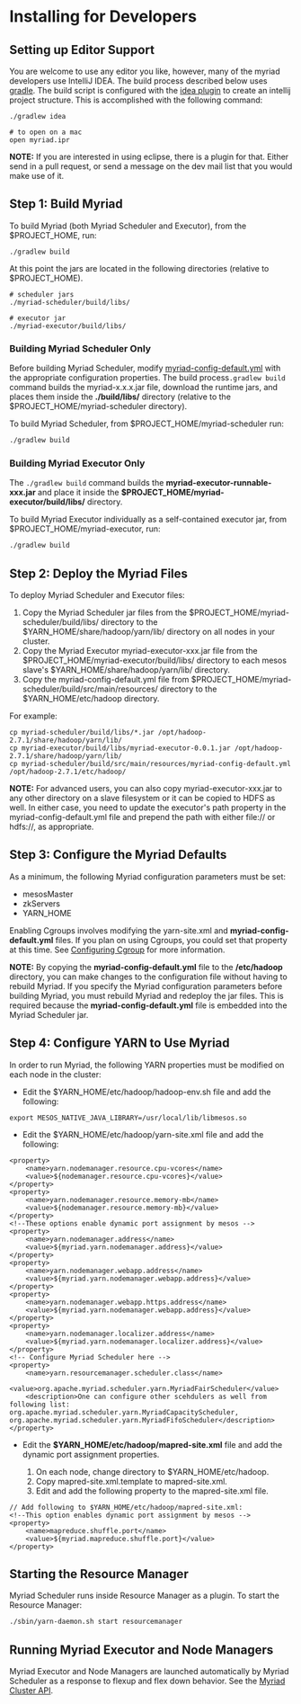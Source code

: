 # Installing for Developers

## Setting up Editor Support

You are welcome to use any editor you like, however, many of the myriad developers use IntelliJ IDEA. The build process described below uses [gradle](https://gradle.org/).   The build script is configured with the [idea plugin](https://docs.gradle.org/current/userguide/idea_plugin.html) to create an intellij project structure.   This is accomplished with the following command:

```
./gradlew idea

# to open on a mac
open myriad.ipr
```

**NOTE:** If you are interested in using eclipse, there is a plugin for that.  Either send in a pull request, or send a message on the dev mail list that you would make use of it.

## Step 1: Build Myriad
 To build Myriad (both Myriad Scheduler and Executor), from the $PROJECT_HOME, run:

```
./gradlew build
```

At this point the jars are located in the following directories (relative to $PROJECT_HOME).

```
# scheduler jars
./myriad-scheduler/build/libs/

# executor jar
./myriad-executor/build/libs/

```

### Building Myriad Scheduler Only
Before building Myriad Scheduler, modify [myriad-config-default.yml](../myriad-scheduler/src/main/resources/myriad-config-default.yml) with the appropriate configuration properties. The build process`.gradlew build` command builds the myriad-x.x.x.jar file, download the runtime jars, and places them inside the **./build/libs/** directory (relative to the $PROJECT_HOME/myriad-scheduler directory).

To build Myriad Scheduler, from $PROJECT_HOME/myriad-scheduler run:

```bash
./gradlew build
```


### Building Myriad Executor Only

The `./gradlew build` command builds the **myriad-executor-runnable-xxx.jar** and place it inside the **$PROJECT_HOME/myriad-executor/build/libs/** directory. 

To build Myriad Executor individually as a self-contained executor jar, from $PROJECT_HOME/myriad-executor, run:

```bash
./gradlew build
```


## Step 2: Deploy the Myriad Files

To deploy Myriad Scheduler and Executor files:

1. Copy the Myriad Scheduler jar files from the $PROJECT_HOME/myriad-scheduler/build/libs/ directory to the $YARN_HOME/share/hadoop/yarn/lib/ directory on all nodes in your cluster. 
2. Copy the Myriad Executor myriad-executor-xxx.jar file from the $PROJECT_HOME/myriad-executor/build/libs/ directory to each mesos slave's $YARN_HOME/share/hadoop/yarn/lib/ directory.
3. Copy the myriad-config-default.yml file from $PROJECT_HOME/myriad-scheduler/build/src/main/resources/ directory to the $YARN_HOME/etc/hadoop directory.

For example:

```
cp myriad-scheduler/build/libs/*.jar /opt/hadoop-2.7.1/share/hadoop/yarn/lib/
cp myriad-executor/build/libs/myriad-executor-0.0.1.jar /opt/hadoop-2.7.1/share/hadoop/yarn/lib/
cp myriad-scheduler/build/src/main/resources/myriad-config-default.yml /opt/hadoop-2.7.1/etc/hadoop/
```

**NOTE:** For advanced users, you can also copy myriad-executor-xxx.jar to any other directory on a slave filesystem or it can be copied to HDFS as well. In either case, you need to update the executor's path property in the myriad-config-default.yml file and prepend the path with either file:// or hdfs://, as appropriate. 


## Step 3: Configure the Myriad Defaults

As a minimum, the following Myriad configuration parameters must be set:

* mesosMaster
* zkServers
* YARN_HOME

Enabling Cgroups involves modifying the yarn-site.xml and **myriad-config-default.yml** files. If you plan on using Cgroups, you could set that property at this time. See [Configuring Cgroup](cgroups.md) for more information.

**NOTE:** By copying the **myriad-config-default.yml** file to the **/etc/hadoop** directory, you can make changes to the configuration file without having to rebuild Myriad. If you specify the Myriad configuration parameters before building Myriad, you must rebuild Myriad and redeploy the jar files. This is required because the **myriad-config-default.yml** file is embedded into the Myriad Scheduler jar. 


## Step 4: Configure YARN to Use Myriad

In order to run Myriad, the following YARN properties must be modified on each node in the cluster:

* Edit the $YARN_HOME/etc/hadoop/hadoop-env.sh file and add the following:

```
export MESOS_NATIVE_JAVA_LIBRARY=/usr/local/lib/libmesos.so
```

* Edit the $YARN_HOME/etc/hadoop/yarn-site.xml file and add the following:


```
<property>
    <name>yarn.nodemanager.resource.cpu-vcores</name>
    <value>${nodemanager.resource.cpu-vcores}</value>
</property>
<property>
    <name>yarn.nodemanager.resource.memory-mb</name>
    <value>${nodemanager.resource.memory-mb}</value>
</property>
<!--These options enable dynamic port assignment by mesos -->
<property>
    <name>yarn.nodemanager.address</name>
    <value>${myriad.yarn.nodemanager.address}</value>
</property>
<property>
    <name>yarn.nodemanager.webapp.address</name>
    <value>${myriad.yarn.nodemanager.webapp.address}</value>
</property>
<property>
    <name>yarn.nodemanager.webapp.https.address</name>
    <value>${myriad.yarn.nodemanager.webapp.address}</value>
</property>
<property>
    <name>yarn.nodemanager.localizer.address</name>
    <value>${myriad.yarn.nodemanager.localizer.address}</value>
</property>
<!-- Configure Myriad Scheduler here -->
<property>
    <name>yarn.resourcemanager.scheduler.class</name>
    <value>org.apache.myriad.scheduler.yarn.MyriadFairScheduler</value>
    <description>One can configure other scehdulers as well from following list: org.apache.myriad.scheduler.yarn.MyriadCapacityScheduler, org.apache.myriad.scheduler.yarn.MyriadFifoScheduler</description>
</property>
```


* Edit the **$YARN_HOME/etc/hadoop/mapred-site.xml** file and add the dynamic port assignment properties.

	1. On each node, change directory to $YARN_HOME/etc/hadoop.
	2. Copy mapred-site.xml.template to mapred-site.xml.
	3. Edit and add the following property to the mapred-site.xml file. 

```
// Add following to $YARN_HOME/etc/hadoop/mapred-site.xml:
<!--This option enables dynamic port assignment by mesos -->
<property>
    <name>mapreduce.shuffle.port</name>
    <value>${myriad.mapreduce.shuffle.port}</value>
</property>
```


## Starting the Resource Manager
Myriad Scheduler runs inside Resource Manager as a plugin. To start the Resource Manager:

```bash
./sbin/yarn-daemon.sh start resourcemanager
```


##  Running Myriad Executor and Node Managers
Myriad Executor and Node Managers are launched automatically by Myriad Scheduler as a response to flexup and flex down behavior. See the [Myriad Cluster API](API.md).
